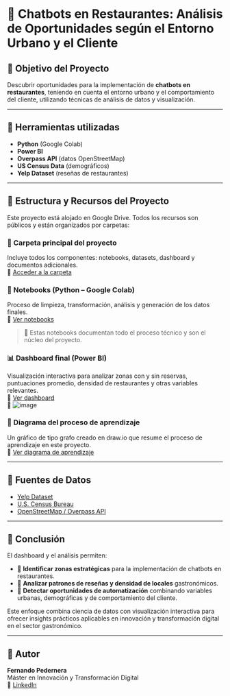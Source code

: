 # 🤖 Chatbots en Restaurantes: Análisis de Oportunidades según el Entorno Urbano y el Cliente

## 🎯 Objetivo del Proyecto

Descubrir oportunidades para la implementación de **chatbots en restaurantes**, teniendo en cuenta el entorno urbano y el comportamiento del cliente, utilizando técnicas de análisis de datos y visualización.

---

## 🧰 Herramientas utilizadas

- **Python** (Google Colab)
- **Power BI**
- **Overpass API** (datos OpenStreetMap)
- **US Census Data** (demográficos)
- **Yelp Dataset** (reseñas de restaurantes)

---

## 📁 Estructura y Recursos del Proyecto

Este proyecto está alojado en Google Drive. Todos los recursos son públicos y están organizados por carpetas:

### 📂 Carpeta principal del proyecto  
Incluye todos los componentes: notebooks, datasets, dashboard y documentos adicionales.  
🔗 [Acceder a la carpeta](https://drive.google.com/drive/folders/100fVScUVCFzetklSucdpo86JrmoLOM7X?usp=sharing)

### 📒 Notebooks (Python – Google Colab)  
Proceso de limpieza, transformación, análisis y generación de los datos finales.  
🔗 [Ver notebooks](https://drive.google.com/drive/folders/1l5zJFYc13BD0zoHAvUi1ZhOSQ8E7Zx_d?usp=sharing)  
> 📌 Estas notebooks documentan todo el proceso técnico y son el núcleo del proyecto.

### 📊 Dashboard final (Power BI)  
Visualización interactiva para analizar zonas con y sin reservas, puntuaciones promedio, densidad de restaurantes y otras variables relevantes.  
🔗 [Ver dashboard](https://drive.google.com/drive/folders/1VZLNQc_2ZRKTDojCsuwmkI3rWWIKgIex?usp=drive_link)  
📸 ![image](https://github.com/user-attachments/assets/4384c8ea-11cc-4586-9ca6-d21bd7cf9bd0)


### 🧠 Diagrama del proceso de aprendizaje  
Un gráfico de tipo grafo creado en draw.io que resume el proceso de aprendizaje en este proyecto.  
🔗 [Ver diagrama de aprendizaje](https://drive.google.com/drive/folders/1uPNwHNcQBsIRepw0ARNQH-s88ER2ZyiP?usp=drive_link)

---

## 📌 Fuentes de Datos

- [Yelp Dataset](https://www.yelp.com/dataset)
- [U.S. Census Bureau](https://www.census.gov/data.html)
- [OpenStreetMap / Overpass API](https://overpass-turbo.eu/)

---

## 🧩 Conclusión

El dashboard y el análisis permiten:

- 📍 **Identificar zonas estratégicas** para la implementación de chatbots en restaurantes.
- 💬 **Analizar patrones de reseñas y densidad de locales** gastronómicos.
- 🌆 **Detectar oportunidades de automatización** combinando variables urbanas, demográficas y de comportamiento del cliente.

Este enfoque combina ciencia de datos con visualización interactiva para ofrecer insights prácticos aplicables en innovación y transformación digital en el sector gastronómico.

---

## 👤 Autor

**Fernando Pedernera**  
Máster en Innovación y Transformación Digital  
🔗 [LinkedIn](https://www.linkedin.com/in/fgpedernera/)
